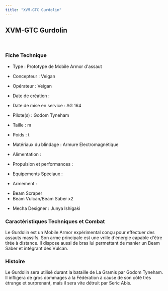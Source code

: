 ```yaml
---
title: "XVM-GTC Gurdolin"
---
```


XVM-GTC Gurdolin
----------------

 


### Fiche Technique


- Type : Prototype de Mobile Armor d'assaut  
- Concepteur : Veigan  
- Opérateur : Veigan  
- Date de création :   
- Date de mise en service : AG 164  
- Pilote(s) : Godom Tyneham  
- Taille : m   
- Poids : t   
- Matériaux du blindage : Armure Electromagnétique  
- Alimentation :   
- Propulsion et performances :   
- Equipements Spéciaux :


- Armement :


* Beam Scraper
* Beam Vulcan/Beam Saber x2


- Mecha Designer : Junya Ishigaki


### Caractéristiques Techniques et Combat


Le Gurdolin est un Mobile Armor expérimental conçu pour effectuer des assauts massifs. Son arme principale est une vrille d'énergie capable d'être tirée à distance. Il dispose aussi de bras lui permettant de manier un Beam Saber et intégrant des Vulcan.


### Histoire


Le Gurdolin sera utilisé durant la bataille de La Gramis par Godom Tyneham. Il infligera de gros dommages à la Fédération à cause de son côté très étrange et surprenant, mais il sera vite détruit par Seric Abis.

